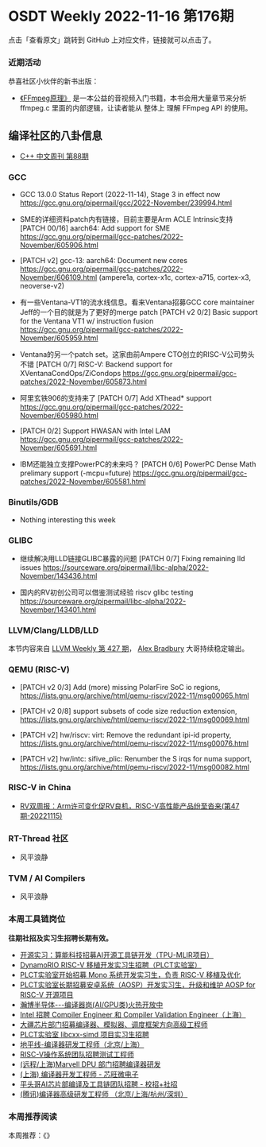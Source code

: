 # OSDT Weekly 2022-11-16 第176期

点击「查看原文」跳转到 GitHub 上对应文件，链接就可以点击了。

### 近期活动

恭喜社区小伙伴的新书出版：

- [《FFmpeg原理》](https://mp.weixin.qq.com/s/Q-vy4jI0IZcSeuBZKKaVwQ) 是一本公益的音视频入门书籍，本书会用大量章节来分析 ffmpeg.c 里面的内部逻辑，让读者能从 整体上 理解 FFmpeg API 的使用。

## 编译社区的八卦信息

- [C++ 中文周刊 第88期](https://mp.weixin.qq.com/s/c-z0NXnMLpIG4vv7XinW0A)

### GCC

- GCC 13.0.0 Status Report (2022-11-14), Stage 3 in effect now
   https://gcc.gnu.org/pipermail/gcc/2022-November/239994.html

- SME的详细资料patch内有链接，目前主要是Arm ACLE Intrinsic支持
   [PATCH 00/16] aarch64: Add support for SME
   https://gcc.gnu.org/pipermail/gcc-patches/2022-November/605906.html

- [PATCH v2] gcc-13: aarch64: Document new cores
   https://gcc.gnu.org/pipermail/gcc-patches/2022-November/606109.html
   (ampere1a, cortex-x1c, cortex-a715, cortex-x3, neoverse-v2)

- 有一些Ventana-VT1的流水线信息。看来Ventana招募GCC core maintainer Jeff的一个目的就是为了更好的merge patch
  [PATCH v2 0/2] Basic support for the Ventana VT1 w/ instruction fusion
  https://gcc.gnu.org/pipermail/gcc-patches/2022-November/605959.html

- Ventana的另一个patch set。这家由前Ampere CTO创立的RISC-V公司势头不错
   [PATCH 0/7] RISC-V: Backend support for XVentanaCondOps/ZiCondops
   https://gcc.gnu.org/pipermail/gcc-patches/2022-November/605873.html

- 阿里玄铁906的支持来了 [PATCH 0/7] Add XThead* support
   https://gcc.gnu.org/pipermail/gcc-patches/2022-November/605980.html

- [PATCH 0/2] Support HWASAN with Intel LAM
  https://gcc.gnu.org/pipermail/gcc-patches/2022-November/605691.html

- IBM还能独立支撑PowerPC的未来吗？
  [PATCH 0/6] PowerPC Dense Math prelimary support (-mcpu=future)
  https://gcc.gnu.org/pipermail/gcc-patches/2022-November/605581.html

### Binutils/GDB

- Nothing interesting this week

### GLIBC

- 继续解决用LLD链接GLIBC暴露的问题
  [PATCH 0/7] Fixing remaining lld issues
  https://sourceware.org/pipermail/libc-alpha/2022-November/143436.html

- 国内的RV初创公司可以借鉴测试经验
  riscv glibc testing
  https://sourceware.org/pipermail/libc-alpha/2022-November/143401.html

### LLVM/Clang/LLDB/LLD

本节内容来自 [LLVM Weekly 第 427 期](http://llvmweekly.org/issue/427)，
[Alex Bradbury](https://www.linkedin.com/in/alex-bradbury/) 大哥持续稳定输出。

### QEMU (RISC-V)

- [PATCH v2 0/3] Add (more) missing PolarFire SoC io regions,
  https://lists.gnu.org/archive/html/qemu-riscv/2022-11/msg00065.html

- [PATCH v2 0/8] support subsets of code size reduction extension,
  https://lists.gnu.org/archive/html/qemu-riscv/2022-11/msg00069.html

- [PATCH v2] hw/riscv: virt: Remove the redundant ipi-id property,
  https://lists.gnu.org/archive/html/qemu-riscv/2022-11/msg00076.html

- [PATCH v2] hw/intc: sifive_plic: Renumber the S irqs for numa support,
  https://lists.gnu.org/archive/html/qemu-riscv/2022-11/msg00082.html

### RISC-V in China

- [RV双周报：Arm许可变化促RV良机，RISC-V高性能产品纷至沓来(第47期-20221115)](https://mp.weixin.qq.com/s/eRdLdOQnRiY9L957TQgdYA)

### RT-Thread 社区

- 风平浪静

### TVM / AI Compilers

- 风平浪静

### 本周工具链岗位

**往期社招及实习生招聘长期有效。**

- [开源实习：算能科技招募AI开源工具链开发（TPU-MLIR项目）](https://mp.weixin.qq.com/s/IBJh0ip4k11PzIMZecsWSw)
- [DynamoRIO RISC-V 移植开发实习生招聘（PLCT实验室）](https://mp.weixin.qq.com/s/J_5TjT6DOqeOXJXQI5VQxw)
- [PLCT实验室开始招募 Mono 系统开发实习生，负责 RISC-V 移植及优化](https://mp.weixin.qq.com/s/whEW7Hay1jIP1tBzIPay1A)
- [PLCT实验室长期招募安卓系统（AOSP）开发实习生，升级和维护 AOSP for RISC-V 开源项目](https://mp.weixin.qq.com/s/dJP2cEB1nex2inR5c-cJog)
- [瀚博半导体---编译器岗(AI/GPU类)火热开放中](https://mp.weixin.qq.com/s/8_KjZYa2Il4PglaGyBWk4Q)
- [Intel 招聘 Compiler Engineer 和 Compiler Validation Engineer（上海）](https://mp.weixin.qq.com/s/I3DWxXODNoLRr0kN2xMZLQ)
- [大疆芯片部门招募编译器、模拟器、调度框架方向高级工程师](https://mp.weixin.qq.com/s/Wn5NzAtUTwQNXKRvMVQWLA)
- [PLCT实验室 libcxx-simd 项目实习生招聘](https://mp.weixin.qq.com/s/EIVx5cY74GlodirySY97Qw)
- [地平线-编译器研发工程师（北京/上海）](https://mp.weixin.qq.com/s/MYObl7iWIbyrTz9hCmKWYA)
- [RISC-V操作系统团队招聘测试工程师](https://mp.weixin.qq.com/s/inLFS4pI1F74m_oJ2I7xjQ)
- [(远程/上海)Marvell DPU 部门招聘编译器研发](https://mp.weixin.qq.com/s/B6JjAhF3TZjezD1tjYHDaw)
- [(上海) 编译器开发工程师 - 芯旺微电子](https://mp.weixin.qq.com/s/nqe1-7qffnc0CaejYkpKyw)
- [平头哥AI芯片部编译及工具链团队招聘 - 校招+社招](https://mp.weixin.qq.com/s/kARbXtJotRPCNMrV-yOanA)
- [(腾讯)编译器高级研发工程师 （北京/上海/杭州/深圳）](https://mp.weixin.qq.com/s/DF-2qmHmpKZtJ1djHXM1Ug)

### 本周推荐阅读

本周推荐：《》
